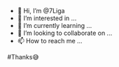 - 👋 Hi, I’m @7Liga
- 👀 I’m interested in ...
- 🌱 I’m currently learning ...
- 💞️ I’m looking to collaborate on ...
- 📫 How to reach me ...

<!---
7Liga/7Liga is a ✨ special ✨ repository because its `README.md` (this file) appears on your GitHub profile.
You can click the Preview link to take a look at your changes.
--->
#Thanks😅
